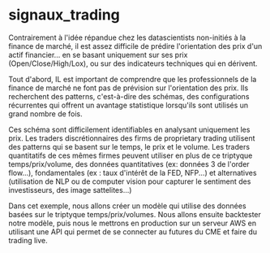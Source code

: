 # signaux_trading
Contrairement à l'idée répandue chez les datascientists non-initiés à la finance de marché, il est assez difficile de prédire l'orientation des prix d'un actif financier... en se basant uniquement sur ses prix (Open/Close/High/Lox), ou sur des indicateurs techniques qui en dérivent.

Tout d'abord, IL est important de comprendre que les professionnels de la finance de marché ne font pas de prévision sur l'orientation des prix. Ils recherchent des patterns, c'est-à-dire des schémas, des configurations récurrentes qui offrent un avantage statistique lorsqu'ils sont utilisés un grand nombre de fois.

Ces schéma sont difficilement identifiables en analysant uniquement les prix. Les traders discrétionnaires des firms de proprietary trading utilisent des patterns qui se basent sur le temps, le prix et le volume. Les traders quantitatifs de ces mêmes firmes peuvent utiliser en plus de ce triptyque temps/prix/volume, des données quantitatives (ex: données 3 de l'order flow...), fondamentales (ex : taux d'intérêt de la FED, NFP...) et alternatives (utilisation de NLP ou de computer vision pour capturer le sentiment des investisseurs, des image sattelites...)

Dans cet exemple, nous allons créer un modèle qui utilise des données basées sur le triptyque temps/prix/volumes. Nous allons ensuite backtester notre modèle, puis nous le mettrons en production sur un serveur AWS en utilisant une API qui permet de se connecter au futures du CME et faire du trading live.
